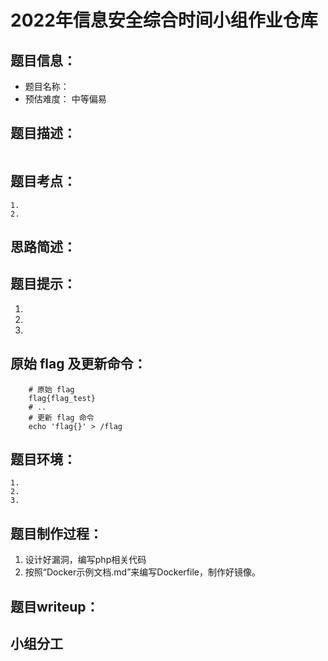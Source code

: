 # 2022年信息安全综合时间小组作业仓库

## 题目信息：

* 题目名称：
* 预估难度： 中等偏易


## 题目描述：
```

```

## 题目考点：
```
1. 
2. 
```

## 思路简述：



## 题目提示：
1. 
2. 
3. 


## 原始 flag 及更新命令：

```shell
    # 原始 flag
    flag{flag_test}
    # ..
    # 更新 flag 命令
    echo 'flag{}' > /flag
```


## 题目环境：
```
1. 
2. 
3. 
```

## 题目制作过程：
1. 设计好漏洞，编写php相关代码
2. 按照“Docker示例文档.md”来编写Dockerfile，制作好镜像。

## 题目writeup：

## 小组分工